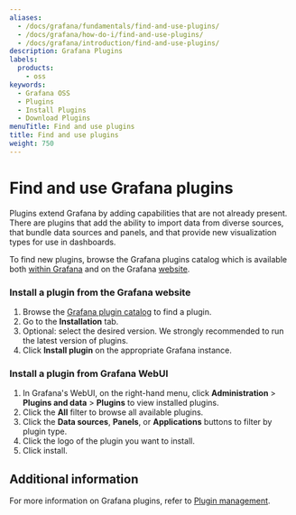 ```yaml
---
aliases:
  - /docs/grafana/fundamentals/find-and-use-plugins/
  - /docs/grafana/how-do-i/find-and-use-plugins/
  - /docs/grafana/introduction/find-and-use-plugins/
description: Grafana Plugins
labels:
  products:
    - oss
keywords:
  - Grafana OSS
  - Plugins
  - Install Plugins
  - Download Plugins
menuTitle: Find and use plugins
title: Find and use plugins
weight: 750
---
```


# Find and use Grafana plugins

Plugins extend Grafana by adding capabilities that are not already present. There are plugins that add the ability to import data from diverse sources, that bundle data sources and panels, and that provide new visualization types for use in dashboards.

To find new plugins, browse the Grafana plugins catalog which is available both [within Grafana](https://grafana.com/docs/grafana/<GRAFANA_VERSION>/administration/plugin-management/#browse-plugins) and on the Grafana [website](/grafana/plugins/).

### Install a plugin from the Grafana website

1. Browse the [Grafana plugin catalog](/grafana/plugins) to find a plugin.
1. Go to the **Installation** tab.
1. Optional: select the desired version. We strongly recommended to run the latest version of plugins.
1. Click **Install plugin** on the appropriate Grafana instance.

### Install a plugin from Grafana WebUI

1. In Grafana's WebUI, on the right-hand menu, click **Administration** > **Plugins and data** > **Plugins** to view installed plugins.
1. Click the **All** filter to browse all available plugins.
1. Click the **Data sources**, **Panels**, or **Applications** buttons to filter by plugin type.
1. Click the logo of the plugin you want to install.
1. Click install.

## Additional information

For more information on Grafana plugins, refer to [Plugin management](https://grafana.com/docs/grafana/latest/administration/plugin-management/).
